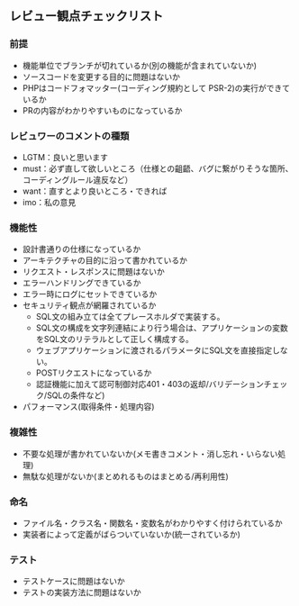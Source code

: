 ## レビュー観点チェックリスト

### 前提

- 機能単位でブランチが切れているか(別の機能が含まれていないか)
- ソースコードを変更する目的に問題はないか
- PHPはコードフォマッター(コーディング規約として PSR-2)の実行ができているか
- PRの内容がわかりやすいものになっているか

### レビュワーのコメントの種類

- LGTM：良いと思います
- must：必ず直して欲しいところ（仕様との齟齬、バグに繋がりそうな箇所、コーディングルール違反など）
- want：直すとより良いところ・できれば
- imo：私の意見


### 機能性

- 設計書通りの仕様になっているか
- アーキテクチャの目的に沿って書かれているか
- リクエスト・レスポンスに問題はないか
- エラーハンドリングできているか
- エラー時にログにセットできているか
- セキュリティ観点が網羅されているか
  - SQL文の組み立ては全てプレースホルダで実装する。
  - SQL文の構成を文字列連結により行う場合は、アプリケーションの変数をSQL文のリテラルとして正しく構成する。
  - ウェブアプリケーションに渡されるパラメータにSQL文を直接指定しない。
  - POSTリクエストになっているか
  - 認証機能に加えて認可制御対応401・403の返却/バリデーションチェック/SQLの条件など)
- パフォーマンス(取得条件・処理内容)

### 複雑性

- 不要な処理が書かれていないか(メモ書きコメント・消し忘れ・いらない処理)
- 無駄な処理がないか(まとめれるものはまとめる/再利用性)

### 命名

- ファイル名・クラス名・関数名・変数名がわかりやすく付けられているか
- 実装者によって定義がばらついていないか(統一されているか)

### テスト

- テストケースに問題はないか
- テストの実装方法に問題はないか

